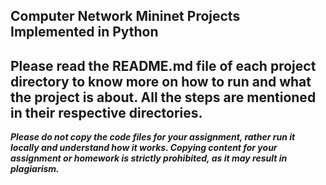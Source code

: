 ## Computer Network Mininet Projects Implemented in Python

## Please read the README.md file of each project directory to know more on how to run and what the project is about. All the steps are mentioned in their respective directories.

***Please do not copy the code files for your assignment, rather run it locally and understand how it works. Copying content for your assignment or homework is strictly prohibited, as it may result in plagiarism.***
